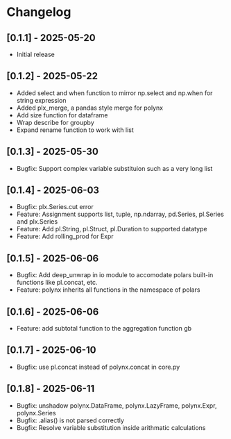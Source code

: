 # Changelog

## [0.1.1] - 2025-05-20
- Initial release

## [0.1.2] - 2025-05-22
- Added select and when function to mirror np.select and np.when for string expression
- Added plx_merge, a pandas style merge for polynx
- Add size function for dataframe
- Wrap describe for groupby
- Expand rename function to work with list

## [0.1.3] - 2025-05-30
- Bugfix: Support complex variable substituion such as a very long list

## [0.1.4] - 2025-06-03
- Bugfix: plx.Series.cut error
- Feature: Assignment supports list, tuple, np.ndarray, pd.Series, pl.Series and plx.Series
- Feature: Add pl.String, pl.Struct, pl.Duration to supported datatype
- Feature: Add rolling_prod for Expr

## [0.1.5] - 2025-06-06
- Bugfix: Add deep_unwrap in io module to accomodate polars built-in functions like pl.concat, etc.
- Feature: polynx inherits all functions in the namespace of polars

## [0.1.6] - 2025-06-06
- Feature: add subtotal function to the aggregation function gb

## [0.1.7] - 2025-06-10
- Bugfix: use pl.concat instead of polynx.concat in core.py

## [0.1.8] - 2025-06-11
- Bugfix: unshadow polynx.DataFrame, polynx.LazyFrame, polynx.Expr, polynx.Series
- Bugfix: .alias() is not parsed correctly
- Bugfix: Resolve variable substitution inside arithmatic calculations